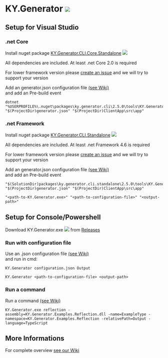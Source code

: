 # KY.Generator ![](https://img.shields.io/nuget/v/KY.Generator.Core.svg?style=flat)

## Setup for Visual Studio
### .net Core
Install nuget package [KY.Generator.CLI.Core.Standalone](https://www.nuget.org/packages/KY.Generator.CLI.Core.Standalone/) ![](https://img.shields.io/nuget/v/KY.Generator.CLI.Core.Standalone.svg?style=flat)

All dependencies are included. At least .net Core 2.0 is required

For lower framework version please [create an issue](https://github.com/KY-Programming/generator/issues/new) and we will try to support your version

Add an generator.json configuration file [(see Wiki)](https://github.com/KY-Programming/generator/wiki/v2:-Overview#modules)  
and add an Pre-build event
```
dotnet "%USERPROFILE%\.nuget\packages\ky.generator.cli\2.5.0\tools\KY.Generator.dll" "$(ProjectDir)generator.json" "$(ProjectDir)ClientApp\src\app"
```

### .net Framework
Install nuget package [KY.Generator.CLI.Standalone](https://www.nuget.org/packages/KY.Generator.CLI.Standalone/) ![](https://img.shields.io/nuget/v/KY.Generator.CLI.Standalone.svg?style=flat)  

All dependencies are included. At least .net Framework 4.6 is required

For lower framework version please [create an issue](https://github.com/KY-Programming/generator/issues/new) and we will try to support your version

Add an generator.json configuration file [(see Wiki)](https://github.com/KY-Programming/generator/wiki/v2:-Overview#modules)  
and add an Pre-build event
```
"$(SolutionDir)packages\ky.generator.cli.standalone\2.5.0\tools\KY.Generator.exe" "$(ProjectDir)generator.json" "$(ProjectDir)ClientApp\src\app"
```
```
"<path-to-KY.Generator.exe>" "<path-to-configuration-file>" "<output-path>"
```

## Setup for Console/Powershell
Download KY.Generator.exe ![](https://img.shields.io/nuget/v/KY.Generator.CLI.svg?style=flat) from [Releases](https://github.com/KY-Programming/generator/releases)

### Run with configuration file
Use an .json configuration file [(see Wiki)](https://github.com/KY-Programming/generator/wiki/v2:-Overview#modules)   
and run in cmd:
```
KY.Generator configuration.json Output
```
```
KY.Generator <path-to-configuration-file> <output-path>
```

### Run a command
Run a command [(see Wiki)](https://github.com/KY-Programming/generator/wiki/v2:-Overview#commands)
```
KY.Generator.exe reflection -assembly=KY.Generator.Examples.Reflection.dll -name=ExampleType -namespace=KY.Generator.Examples.Reflection -relativePath=Output -language=TypeScript
```

## More Informations
For complete overview [see our Wiki](https://github.com/KY-Programming/generator/wiki/v2:-Overview)
